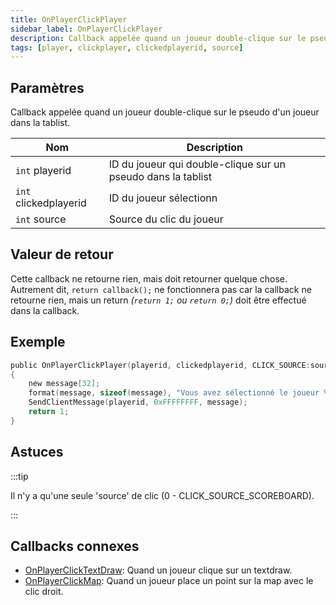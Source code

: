 ```yaml
---
title: OnPlayerClickPlayer
sidebar_label: OnPlayerClickPlayer
description: Callback appelée quand un joueur double-clique sur le pseudo d'un joueur dans la tablist.
tags: [player, clickplayer, clickedplayerid, source]
---
```


## Paramètres

Callback appelée quand un joueur double-clique sur le pseudo d'un joueur dans la tablist.

| Nom                   | Description                                                      |
| --------------------- | ---------------------------------------------------------------- |
| `int` playerid        | ID du joueur qui double-clique sur un pseudo dans la tablist     |
| `int` clickedplayerid | ID du joueur sélectionn                                          |
| `int` source          | Source du clic du joueur                                         |

## Valeur de retour

Cette callback ne retourne rien, mais doit retourner quelque chose. Autrement dit, `return callback();` ne fonctionnera pas car la callback ne retourne rien, mais un return _(`return 1;` ou `return 0;`)_ doit être effectué dans la callback.

## Exemple

```c
public OnPlayerClickPlayer(playerid, clickedplayerid, CLICK_SOURCE:source)
{
    new message[32];
    format(message, sizeof(message), "Vous avez sélectionné le joueur %d", clickedplayerid);
    SendClientMessage(playerid, 0xFFFFFFFF, message);
    return 1;
}
```

## Astuces

:::tip

Il n'y a qu'une seule 'source' de clic (0 - CLICK_SOURCE_SCOREBOARD).

:::

## Callbacks connexes

- [OnPlayerClickTextDraw](OnPlayerClickTextDraw): Quand un joueur clique sur un textdraw.
- [OnPlayerClickMap](OnPlayerClickMap): Quand un joueur place un point sur la map avec le clic droit.
